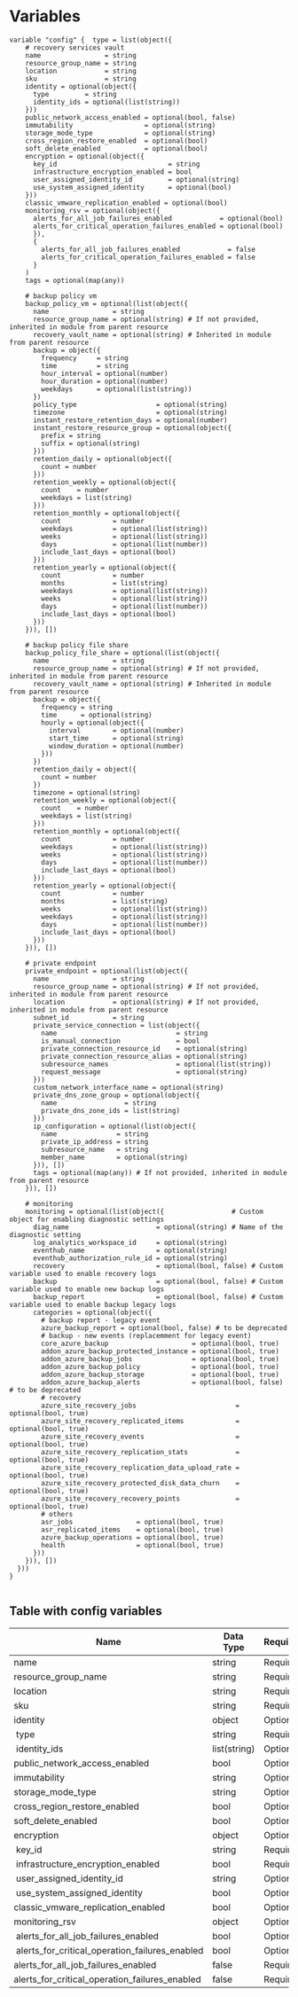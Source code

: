 # Variables

```
variable "config" {  type = list(object({
    # recovery services vault
    name                = string
    resource_group_name = string
    location            = string
    sku                 = string
    identity = optional(object({
      type         = string
      identity_ids = optional(list(string))
    }))
    public_network_access_enabled = optional(bool, false)
    immutability                  = optional(string)
    storage_mode_type             = optional(string)
    cross_region_restore_enabled  = optional(bool)
    soft_delete_enabled           = optional(bool)
    encryption = optional(object({
      key_id                            = string
      infrastructure_encryption_enabled = bool
      user_assigned_identity_id         = optional(string)
      use_system_assigned_identity      = optional(bool)
    }))
    classic_vmware_replication_enabled = optional(bool)
    monitoring_rsv = optional(object({
      alerts_for_all_job_failures_enabled            = optional(bool)
      alerts_for_critical_operation_failures_enabled = optional(bool)
      }),
      {
        alerts_for_all_job_failures_enabled            = false
        alerts_for_critical_operation_failures_enabled = false
      }
    )
    tags = optional(map(any))

    # backup policy vm
    backup_policy_vm = optional(list(object({
      name                = string
      resource_group_name = optional(string) # If not provided, inherited in module from parent resource
      recovery_vault_name = optional(string) # Inherited in module from parent resource
      backup = object({
        frequency     = string
        time          = string
        hour_interval = optional(number)
        hour_duration = optional(number)
        weekdays      = optional(list(string))
      })
      policy_type                    = optional(string)
      timezone                       = optional(string)
      instant_restore_retention_days = optional(number)
      instant_restore_resource_group = optional(object({
        prefix = string
        suffix = optional(string)
      }))
      retention_daily = optional(object({
        count = number
      }))
      retention_weekly = optional(object({
        count    = number
        weekdays = list(string)
      }))
      retention_monthly = optional(object({
        count             = number
        weekdays          = optional(list(string))
        weeks             = optional(list(string))
        days              = optional(list(number))
        include_last_days = optional(bool)
      }))
      retention_yearly = optional(object({
        count             = number
        months            = list(string)
        weekdays          = optional(list(string))
        weeks             = optional(list(string))
        days              = optional(list(number))
        include_last_days = optional(bool)
      }))
    })), [])

    # backup policy file share
    backup_policy_file_share = optional(list(object({
      name                = string
      resource_group_name = optional(string) # If not provided, inherited in module from parent resource
      recovery_vault_name = optional(string) # Inherited in module from parent resource
      backup = object({
        frequency = string
        time      = optional(string)
        hourly = optional(object({
          interval        = optional(number)
          start_time      = optional(string)
          window_duration = optional(number)
        }))
      })
      retention_daily = object({
        count = number
      })
      timezone = optional(string)
      retention_weekly = optional(object({
        count    = number
        weekdays = list(string)
      }))
      retention_monthly = optional(object({
        count             = number
        weekdays          = optional(list(string))
        weeks             = optional(list(string))
        days              = optional(list(number))
        include_last_days = optional(bool)
      }))
      retention_yearly = optional(object({
        count             = number
        months            = list(string)
        weeks             = optional(list(string))
        weekdays          = optional(list(string))
        days              = optional(list(number))
        include_last_days = optional(bool)
      }))
    })), [])

    # private endpoint
    private_endpoint = optional(list(object({
      name                = string
      resource_group_name = optional(string) # If not provided, inherited in module from parent resource
      location            = optional(string) # If not provided, inherited in module from parent resource
      subnet_id           = string
      private_service_connection = list(object({
        name                              = string
        is_manual_connection              = bool
        private_connection_resource_id    = optional(string)
        private_connection_resource_alias = optional(string)
        subresource_names                 = optional(list(string))
        request_message                   = optional(string)
      }))
      custom_network_interface_name = optional(string)
      private_dns_zone_group = optional(object({
        name                 = string
        private_dns_zone_ids = list(string)
      }))
      ip_configuration = optional(list(object({
        name               = string
        private_ip_address = string
        subresource_name   = string
        member_name        = optional(string)
      })), [])
      tags = optional(map(any)) # If not provided, inherited in module from parent resource
    })), [])

    # monitoring
    monitoring = optional(list(object({                 # Custom object for enabling diagnostic settings
      diag_name                      = optional(string) # Name of the diagnostic setting
      log_analytics_workspace_id     = optional(string)
      eventhub_name                  = optional(string)
      eventhub_authorization_rule_id = optional(string)
      recovery                       = optional(bool, false) # Custom variable used to enable recovery logs
      backup                         = optional(bool, false) # Custom variable used to enable new backup logs
      backup_report                  = optional(bool, false) # Custom variable used to enable backup legacy logs
      categories = optional(object({
        # backup report - legacy event
        azure_backup_report = optional(bool, false) # to be deprecated
        # backup - new events (replacemment for legacy event)
        core_azure_backup                     = optional(bool, true)
        addon_azure_backup_protected_instance = optional(bool, true)
        addon_azure_backup_jobs               = optional(bool, true)
        addon_azure_backup_policy             = optional(bool, true)
        addon_azure_backup_storage            = optional(bool, true)
        addon_azure_backup_alerts             = optional(bool, false) # to be deprecated
        # recovery
        azure_site_recovery_jobs                         = optional(bool, true)
        azure_site_recovery_replicated_items             = optional(bool, true)
        azure_site_recovery_events                       = optional(bool, true)
        azure_site_recovery_replication_stats            = optional(bool, true)
        azure_site_recovery_replication_data_upload_rate = optional(bool, true)
        azure_site_recovery_protected_disk_data_churn    = optional(bool, true)
        azure_site_recovery_recovery_points              = optional(bool, true)
        # others
        asr_jobs                = optional(bool, true)
        asr_replicated_items    = optional(bool, true)
        azure_backup_operations = optional(bool, true)
        health                  = optional(bool, true)
      }))
    })), [])
  }))
}


```


## Table with config variables

| Name | Data Type | Requirement | Default Value | Comment |
| ------- | --------- | ----------- | ------------- | ------- |
|name | string | Required |  |  |
|resource_group_name | string | Required |  |  |
|location | string | Required |  |  |
|sku | string | Required |  |  |
|identity | object | Optional |  |  |
|&nbsp;type | string | Required |  |  |
|&nbsp;identity_ids | list(string) | Optional |  |  |
|public_network_access_enabled | bool | Optional |  false |  |
|immutability | string | Optional |  |  |
|storage_mode_type | string | Optional |  |  |
|cross_region_restore_enabled | bool | Optional |  |  |
|soft_delete_enabled | bool | Optional |  |  |
|encryption | object | Optional |  |  |
|&nbsp;key_id | string | Required |  |  |
|&nbsp;infrastructure_encryption_enabled | bool | Required |  |  |
|&nbsp;user_assigned_identity_id | string | Optional |  |  |
|&nbsp;use_system_assigned_identity | bool | Optional |  |  |
|classic_vmware_replication_enabled | bool | Optional |  |  |
|monitoring_rsv | object | Optional |  |  |
|&nbsp;alerts_for_all_job_failures_enabled | bool | Optional |  |  |
|&nbsp;alerts_for_critical_operation_failures_enabled | bool | Optional |  |  |
|alerts_for_all_job_failures_enabled | false | Required |  |  |
|alerts_for_critical_operation_failures_enabled | false | Required |  |  |


